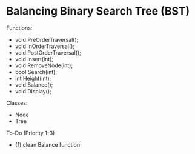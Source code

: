 # Balancing Binary Search Tree (BST)
Functions:
- void PreOrderTraversal();
- void InOrderTraversal();
- void PostOrderTraversal();
- void Insert(int);
- void RemoveNode(int);
- bool Search(int);
- int Height(int);
- void Balance();
- void Display();
  
Classes:
- Node
- Tree

To-Do (Priority 1-3)
- (1) clean Balance function

